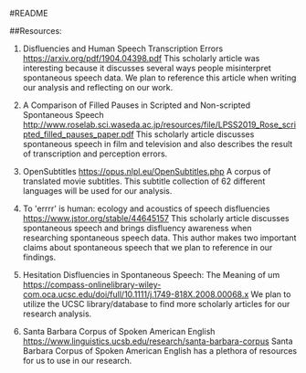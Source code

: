 #README

##Resources:

1. Disfluencies and Human Speech Transcription Errors
https://arxiv.org/pdf/1904.04398.pdf 
This scholarly article was interesting because it discusses several ways people misinterpret spontaneous speech data. We plan to reference this article when writing our analysis and reflecting on our work. 

1. A Comparison of Filled Pauses in Scripted and Non-scripted Spontaneous Speech 
http://www.roselab.sci.waseda.ac.jp/resources/file/LPSS2019_Rose_scripted_filled_pauses_paper.pdf 
This scholarly article discusses spontaneous speech in film and television and also describes the result of transcription and perception errors.
 
1. OpenSubtitles
https://opus.nlpl.eu/OpenSubtitles.php 
A corpus of translated movie subtitles. This subtitle collection of 62 different languages will be used for our analysis. 

1. To 'errrr' is human: ecology and acoustics of speech disfluencies
https://www.jstor.org/stable/44645157 
This scholarly article discusses spontaneous speech and brings disfluency awareness when researching spontaneous speech data. This author makes two important claims about spontaneous speech that we plan to reference in our findings. 

1. Hesitation Disfluencies in Spontaneous Speech: The Meaning of um
https://compass-onlinelibrary-wiley-com.oca.ucsc.edu/doi/full/10.1111/j.1749-818X.2008.00068.x 
We plan to utilize the UCSC library/database to find more scholarly articles for our research analysis.

1. Santa Barbara Corpus of Spoken American English
https://www.linguistics.ucsb.edu/research/santa-barbara-corpus
Santa Barbara Corpus of Spoken American English has a plethora of resources for us to use in our research.
